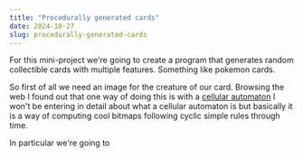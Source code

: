 ```yaml
---
title: "Procedurally generated cards"
date: 2024-10-27
slug: procedurally-generated-cards
---
```


For this mini-project we're going to create a program that generates random 
collectible cards with multiple features. Something like pokemon cards.

So first of all we need an image for the creature of our card. Browsing the web
I found out that one way of doing this is with a [cellular automaton](https://en.wikipedia.org/wiki/Cellular_automaton)
I won't be entering in detail about what a cellular automaton is but basically
it is a way of computing cool bitmaps following cyclic simple rules through time.

In particular we're going to 
